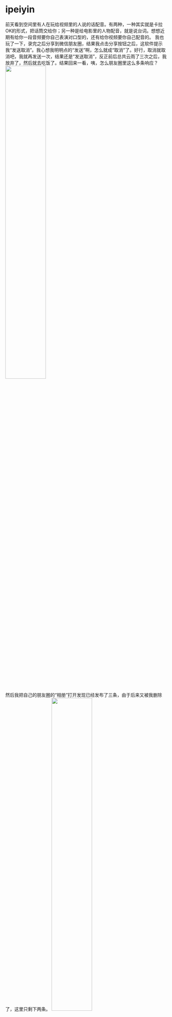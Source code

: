 # ipeiyin

  前天看到空间里有人在玩给视频里的人说的话配音。有两种，一种其实就是卡拉OK的形式，把话筒交给你；另一种是给电影里的人物配音，就是说台词。想想近期有给你一段音频要你自己表演对口型的，还有给你视频要你自己配音的。
  我也玩了一下，录完之后分享到微信朋友圈，结果我点击分享按钮之后，这软件提示我“发送取消”。我心想我明明点的“发送”啊，怎么就成“取消”了。好行，取消就取消吧，我就再发送一次，结果还是“发送取消”，反正前后总共云雨了三次之后，我放弃了，然后就去吃饭了。结果回来一看，咦，怎么朋友圈里这么多条响应？</br>
<img src = http://raw.github.com/caiqiqi/ipeiyin/master/img/1.png width="50%" height="50%" /> </br>
然后我把自己的朋友圈的“相册”打开发现已经发布了三条，由于后来又被我删除了，这里只剩下两条。
<img src = http://raw.github.com/caiqiqi/ipeiyin/master/img/2.png width="50%" height="50%" /> </br>
我寻思原来您玩延迟呢！
  然后我就想看看里面代码到底怎么写的。话说上次玩“唱吧”也是的，第一次玩就发现一个bug，就是当你打开一个你之前已经打开过的曲目时，而且是同一个版本的话，即，该版本的缓存已经在你本地了，比如我打开上次唱过的“Lose yourself”，因为这首歌有几个版本，去确认了是刚才打开的那个版本之后，当我再点击那个曲目时，就进不去了，而打开其他任何我没打开过的曲目都挺好的。。。后来我反馈给了“唱吧”新版本解决没有。
PS：这么简单的一个bug也没发现。。。（难道因为众ROM难调，是我机型问题？）
  好，闲话不多扯，看看里面代码到底怎么搞的。首先当然是先在手机里观察，这里应用的底部有四个标签页（TabHost）：“配音”“小组”“榜单”“我”。
<img src = http://raw.github.com/caiqiqi/ipeiyin/master/img/3.png width="50%" height="50%" /> </br>
 然后audio,group,rank,me…几个单词就出现在我脑海里，在猜想他会怎么命名呢？
好，首先当然是打开配置文件（`AndroidManifest.xml`）咯。搜索**android.intent.action.MAIN** **android.intent.category.LAUNCHER**的“活动”（Activity）。好找到了，**com.ishowedu.peiyin.login.SplashActivity** </br>
嗯，这里不是一个主界面，应该是一个欢迎界面。好像一般都这个路数哈，先是一张欢迎的图，然后如果没有账号在本地登录过，即本地没有你的SharedPreference的话，就进入登录界面；如果你已经登录过了，那么直接进入主界面。</br>
打开这个Activity，注意到这个Activity没有直接继承Activity类，而是</br>

<img src = http://raw.github.com/caiqiqi/ipeiyin/master/img/4.png width="50%" height="50%" /> </br>
好了，先不去研究BaseActivity2是个什么玩意，先搜索onCreate()吧，结果居然没有，啊，我还是太年轻，原来您不重写这个啊？行，那就搜startActivity()吧，您总得跳转的吧。搜到一个叫onLoadFinished()的一个方法，可能是BaseActivity2的吧，啊，不管了，好，找到线索了。 
![Image text](http://raw.github.com/caiqiqi/ipeiyin/master/img/5.png) 
看到经过判断后，它会跳转到MainActivity。然后再搜MainActivity的onCreate()方法，这次总算有了吧
![Image text](http://raw.github.com/caiqiqi/ipeiyin/master/img/6.png) 
看到一个init()，看下面也没有重要的点了，关键应该在init()里面。
结过看了init()之后，发现我想错了，我看init()干嘛，我现在底下有四个TabHost，我应该找TabHost啊！于是搜索TabHost之后发现了这个
![Image text](http://raw.github.com/caiqiqi/ipeiyin/master/img/7.png) 
哈哈，这不就是了，home,group,rank/show,me这些东西。
将GroupHomeWrapperFragment与“小组”选项卡配对，RankFragment2与“榜单”配对，MeSpaceFragment与“我”选项卡配对之后，就只剩下HomeFragment了，好吧，那只能是你了。所以我目前所在的“配音”选项卡应该是HomeFragment。
我要找到我的地盘，然后打开我先前配的音当然要到MeSpaceFragment里面去看啊。
![Image text](http://raw.github.com/caiqiqi/ipeiyin/master/img/8.png) 
看到这个页面有很多选项，可能是Button或者什么View之类的。看看全局变量吧，找到很多TextView
![Image text](http://raw.github.com/caiqiqi/ipeiyin/master/img/9.png)

想到这个界面里的各种词“粉丝”“访客”“相册”什么的，然后什么fans,visitor,album,friend之类的东西就出来了，看看变量名，恩，应该就是你们这几个家伙了。然后我发现到现在为止我已经看到好多次dubbing这个词了，这词啥意思啊，没见过。查了查，哦，原来是“配音”的意思。那“我的配音”这个按钮应该对应tvMydub这个了。那就该去找点击之后会发生什么啊，于是找onClick()。在onClick()中有很多case，对应着这个界面中的各个View控件，再找startActivity()。好像没有什么信息需要返回的，应该不是startActivityForResults()。在众多的startActivity()中找吧。 
![Image text](http://raw.github.com/caiqiqi/ipeiyin/master/img/10.png) 
看到一个DubbingListActivity，这个应该是表示“配音列表”吧。但是startActivity()中的参数怎么不是直接指定的Intent呢？猜想createIntent()应该是返回一个Intent，去里面瞄了瞄，恩，是的，好，这我就放心了，然后就进入了DubbingListActivity，这时候我们就来到这里了
![Image text](http://raw.github.com/caiqiqi/ipeiyin/master/img/11.png) 
捣鼓了半天，在它的onCreate()中发现这两个方法initActionBar()和initFragment()
![Image text](http://raw.github.com/caiqiqi/ipeiyin/master/img/12.png) 
 经过验证发现，应该上面是ActionBar，下面是Fragment。
然后就找onClick()，找了半天发现没找对地方，后面想了想，这活应该交给它的Fragment，于是在initFragment()中找到了对应的DubbingListFragment。
又是一番好找（第一次玩，没经验啊），在DubbingListFragment中找到了两个响应点击事件的监听器（在那个有视频截图的图片上长按，发现有响应的对话框出现，对应的，猜想应该有一个对长按响应的监听器）。
![Image text](http://raw.github.com/caiqiqi/ipeiyin/master/img/13-1.png) 
![Image text](http://raw.github.com/caiqiqi/ipeiyin/master/img/13-2.png)
长按的就不看了吧，看OnItemClickListener这个的onItemClick()吧，找到关键代码
![Image text](http://raw.github.com/caiqiqi/ipeiyin/master/img/14.png)
发现一个新的HotRankInfoActivity。看名字不像是这个界面的感觉啊
![Image text](http://raw.github.com/caiqiqi/ipeiyin/master/img/15.png)
就因为这个名字，没有想通，在别的地方又找了好久（所以还是没经验啊）。
最后还是根据在这个界面中点击“评论”和“分享”按钮时，系统弹出的Toast“当前为本地视频，请上传后重试”这个线索，发现还只能是这里了。
//当然，同时我也因此找到了与“评论”和“分享”按钮相关的代码区域。
好了，再来，再找它的onCreate()
![Image text](http://raw.github.com/caiqiqi/ipeiyin/master/img/16.png)
再看initFragment()这个方法
![Image text](http://raw.github.com/caiqiqi/ipeiyin/master/img/17.png)
（先前对Fragment不怎么熟，临时抱佛脚，查了下官方文档才知道怎么用的。）于是，我们又要跳到HotRankInfoFragment里去瞧一瞧了。
照例，还是在onClick()中找，发现switch里有几个case，应该是对应的“评论”“我要配音”“分享”这几个按钮。
![Image text](http://raw.github.com/caiqiqi/ipeiyin/master/img/18.png)
看到698行，“分享”按钮下面，又是对操作者是否是本地用户进行了判断。
最后关键的是707行（开始以为709行会干什么重要的事咯，后来发现原来只是给新打开的Activity加一些特效），将各种乱七八糟的参数传给Intent后，进入到ShareActivity，也就是这个界面：
![Image text](http://raw.github.com/caiqiqi/ipeiyin/master/img/19.png)
在ShareActivity中，又是通过对onClick()的查看发现了各个case
![Image text](http://raw.github.com/caiqiqi/ipeiyin/master/img/20.png)
发现对分享到“微信好友”和“微信朋友圈”有一条两者都需要走的路。

![Image text](http://raw.github.com/caiqiqi/ipeiyin/master/img/21.png)

都是先检测“微信”的版本，确认该版本可以分享之后，再通过对weChatShare()传递不同的参数，以区分“发送给微信好友”还是“分享到朋友圈”这两种情况。
在weChatShare()中，通过调用腾讯的微信SDK中的API，将这个“配音”的各种信息（视频的url，封面图片，描述语等）交给微信的Activity来完成。
![Image text](http://raw.github.com/caiqiqi/ipeiyin/master/img/22.png)
最后，我想不通的是我点击了“发送”按钮之后，这个应用给我的提示居然是莫名其妙的“发送取消”
![Image text](http://raw.github.com/caiqiqi/ipeiyin/master/img/23.png)
我通过“发送取消”这个字符串找了半天也没找到是在哪里出现的。。。
最后我在smali目录下搜索所有文件中是否有包含“0x7f0d0099”的字符串出现，结果开始很让人兴奋
![Image text](http://raw.github.com/caiqiqi/ipeiyin/master/img/24.png)
但后来发现它出现在微信的API中的一个回调方法onResp(BaseReq paramBaseReq)中，至于怎么微信是怎么处理“发送”按钮的，我就不得而知了。所以我们的探索到这里也只能结束了。
最后总结一下，第一次玩逆向，太年轻，走了很多弯路，其实应该直接adb连接手机，在DDMS里面直接观察就可以发现当前处在哪个Activity，调用了哪个方法。
最后顺便瞄了一下DDMS，突然有个”xiaomi”的Tag，我好奇，我寻思这谁啊？我又没用小米的手机，怎么又这个东西，后来找到原来是bilibili的pushservice…
![Image text](http://raw.github.com/caiqiqi/ipeiyin/master/img/25.png)
一怒之下，将其禁用。随后又想起各种无聊的推送消息，一一禁用。
![Image text](http://raw.github.com/caiqiqi/ipeiyin/master/img/26.png)

